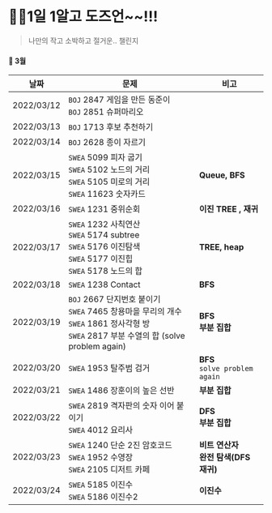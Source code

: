 # 🙋‍♀️1일 1알고 도즈언~~!!!  

> 나만의 작고 소박하고 절거운.. 챌린지 

#### :calendar: 3월

| 날짜       | 문제                                                         | 비고                                     |
| ---------- | ------------------------------------------------------------ | ---------------------------------------- |
| 2022/03/12 | `BOJ` 2847 게임을 만든 동준이<br />`BOJ` 2851 슈퍼마리오     |                                          |
| 2022/03/13 | `BOJ` 1713 후보 추천하기                                     |                                          |
| 2022/03/14 | `BOJ` 2628 종이 자르기                                       |                                          |
| 2022/03/15 | `SWEA` 5099 피자 굽기<br />`SWEA` 5102 노드의 거리<br />`SWEA` 5105 미로의 거리<br />`SWEA` 11623 숫자카드 | **Queue, BFS**                           |
| 2022/03/16 | `SWEA` 1231 중위순회                                         | **이진 TREE , 재귀**                     |
| 2022/03/17 | `SWEA` 1232 사칙연산<br />`SWEA` 5174 subtree<br />`SWEA` 5176 이진탐색<br />`SWEA` 5177 이진힙<br />`SWEA` 5178 노드의 합 | **TREE, heap**                           |
| 2022/03/18 | `SWEA` 1238 Contact                                          | **BFS**                                  |
| 2022/03/19 | `BOJ` 2667 단지번호 붙이기<br />`SWEA` 7465 창용마을 무리의 개수<br />`SWEA` 1861 정사각형 방<br />`SWEA` 2817 부분 수열의 합 (solve problem again) | **BFS<br />부분 집합**                   |
| 2022/03/20 | `SWEA` 1953 탈주범 검거                                      | **BFS<br />**`solve problem again`       |
| 2022/03/21 | `SWEA` 1486 장훈이의 높은 선반                               | **부분 집합<br />**                      |
| 2022/03/22 | `SWEA` 2819 격자판의 숫자 이어 붙이기<br />`SWEA` 4012 요리사 | **DFS**<br />**부분 집합**               |
| 2022/03/23 | `SWEA` 1240 단순 2진 암호코드<br />`SWEA` 1952 수영장<br />`SWEA` 2105 디저트 카페 | **비트 연산자<br />완전 탐색(DFS 재귀)** |
| 2022/03/24 | `SWEA` 5185 이진수<br />`SWEA` 5186 이진수2                  | **이진수**                               |

<br>